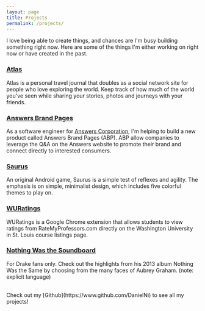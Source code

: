 ```yaml
---
layout: page
title: Projects
permalink: /projects/
---
```


I love being able to create things, and chances are I'm busy building something right now. Here are some of the things I'm either working on right now or have created in the past.

### [Atlas](http://www.myatlas.me) 

Atlas is a personal travel journal that doubles as a social network site for people who love exploring the world. Keep track of how much of the world you've seen while sharing your stories, photos and journeys with your friends.

### [Answers Brand Pages](http://www.answers.com/answers)

As a software engineer for [Answers Corporation](http://www.answers.com), I'm helping to build a new product called Answers Brand Pages (ABP). ABP allow companies to leverage the Q&A on the Answers website to promote their brand and connect directly to interested consumers.

### [Saurus](https://play.google.com/store/apps/details?id=com.nigu.saurus)

An original Android game, Saurus is a simple test of reflexes and agility. The emphasis is on simple, minimalist design, which includes five colorful themes to play on.

### [WURatings](https://chrome.google.com/webstore/detail/wuratings/mgegapkdpmoijolcleilabpfnlmbclel)

WURatings is a Google Chrome extension that allows students to view ratings from RateMyProfessors.com directly on the Washington University in St. Louis course listings page.

### [Nothing Was the Soundboard](http://drakesoundboard.appspot.com/)

For Drake fans only. Check out the highlights from his 2013 album Nothing Was the Same by choosing from the many faces of Aubrey Graham. (note: explicit language)

<br/>
Check out my [Github](https://www.github.com/DanielNi) to see all my projects!